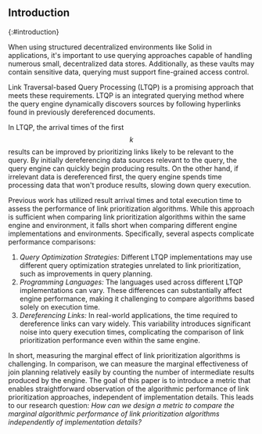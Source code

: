 ## Introduction
{:#introduction}

When using structured decentralized environments like Solid in applications, it's important to use querying approaches capable of handling numerous small, decentralized data stores. Additionally, as these vaults may contain sensitive data, querying must support fine-grained access control.

Link Traversal-based Query Processing (LTQP) is a promising approach that meets these requirements. LTQP is an integrated querying method where the query engine dynamically discovers sources by following hyperlinks found in previously dereferenced documents.

In LTQP, the arrival times of the first $$ k $$ results can be improved by prioritizing links likely to be relevant to the query. By initially dereferencing data sources relevant to the query, the query engine can quickly begin producing results. On the other hand, if irrelevant data is dereferenced first, the query engine spends time processing data that won't produce results, slowing down query execution.

Previous work has utilized result arrival times and total execution time to assess the performance of link prioritization algorithms. 
While this approach is sufficient when comparing link prioritization algorithms within the same engine and environment, it falls short when comparing different engine implementations and environments.
Specifically, several aspects complicate performance comparisons:

1. _Query Optimization Strategies:_ Different LTQP implementations may use different query optimization strategies unrelated to link prioritization, such as improvements in query planning. 
2. _Programming Languages:_ The languages used across different LTQP implementations can vary. 
These differences can substantially affect engine performance, making it challenging to compare algorithms based solely on execution time.
3. _Dereferencing Links:_ In real-world applications, the time required to dereference links can vary widely. This variability introduces significant noise into query execution times, complicating the comparison of link prioritization performance even within the same engine.

In short, measuring the marginal effect of link prioritization algorithms is challenging. 
In comparison, we can measure the marginal effectiveness of join planning relatively easily by counting the number of intermediate results produced by the engine. 
The goal of this paper is to introduce a metric that enables straightforward observation of the algorithmic performance of link prioritization approaches, independent of implementation details. 
This leads to our research question: _How can we design a metric to compare the marginal algorithmic performance of link prioritization algorithms independently of implementation details?_

<!-- 
1. Talk about why we need LTQP
2. Introduce how link prioritiation can improve the effectiveness of LTQP in real-world applications
3. Explain the difficulty in discerning the marginal effect of link prioritization on query performance due to
    1. Differences in optimization strategies of different query engines  
    2. Usage of different languages (implementation in C might be faster than javascript, but fulfill different purposes so not a fair comparison)
    3. Variance in document request time
4. Draw parallel with join optimization and the number of intermediate results, as this also is a good way to get the marginal effect of join optimization
5. Research question: How can we design a metric to allow the comparison of the marginal algorithmic performance of link prioritization algorithms independent from implementation details?
6. Introduce the idea of the metric
    1. Represent the algorithmic performance of link prioritization algorithms independent of total query engine performance, thus allowing easy cross-engine comparisons
    2. Provide the optimal perfromance of link priortization algorithms to indicate how much performance is still available for link priorization algorithms -->
